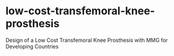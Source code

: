 # low-cost-transfemoral-knee-prosthesis
Design of a Low Cost Transfemoral Knee Prosthesis with MMG for Developing Countries
